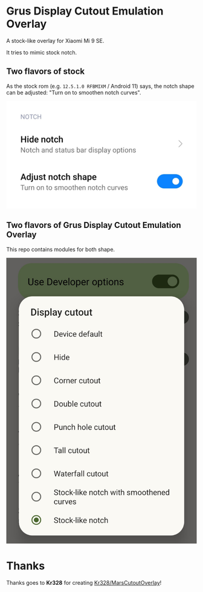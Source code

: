 # Grus Display Cutout Emulation Overlay

A stock-like overlay for Xiaomi Mi 9 SE.

It tries to mimic stock notch.

## Two flavors of stock

As the stock rom (e.g. `12.5.1.0 RFBMIXM` / Android 11) says, the notch shape can be adjusted: "Turn on to smoothen notch curves".

<img src="images/grus-a11-notch-settings.jpg"/>

## Two flavors of Grus Display Cutout Emulation Overlay

This repo contains modules for both shape.

<img src="images/grus-developer-settings-installed.jpg"/>

# Thanks

Thanks goes to **Kr328** for creating [Kr328/MarsCutoutOverlay](https://github.com/Kr328/MarsCutoutOverlay)! 

